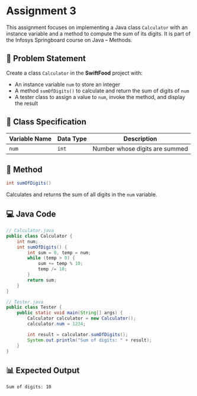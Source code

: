 # Assignment 3  

This assignment focuses on implementing a Java class `Calculator` with an instance variable and a method to compute the sum of its digits. It is part of the Infosys Springboard course on Java – Methods.

## 📝 Problem Statement  
Create a class `Calculator` in the **SwiftFood** project with:  
- An instance variable `num` to store an integer  
- A method `sumOfDigits()` to calculate and return the sum of digits of `num`  
- A tester class to assign a value to `num`, invoke the method, and display the result  

## 🧩 Class Specification  

| Variable Name | Data Type | Description                     |
|---------------|-----------|---------------------------------|
| `num`         | `int`     | Number whose digits are summed  |

## 🔹 Method  

```java
int sumOfDigits()
````

Calculates and returns the sum of all digits in the `num` variable.

## 💻 Java Code

```java
// Calculator.java
public class Calculator {
    int num;
    int sumOfDigits() {
        int sum = 0, temp = num;
        while (temp > 0) {
            sum += temp % 10;
            temp /= 10;
        }
        return sum;
    }
}

// Tester.java
public class Tester {
    public static void main(String[] args) {
        Calculator calculator = new Calculator();
        calculator.num = 1234;

        int result = calculator.sumOfDigits();
        System.out.println("Sum of digits: " + result);
    }
}
```

## 📊 Expected Output

```
Sum of digits: 10
```

